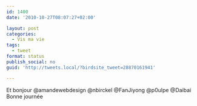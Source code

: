 ```yaml
---
id: 1400
date: '2010-10-27T08:07:27+02:00'

layout: post
categories:
  - Vis ma vie
tags:
  - tweet
format: status
publish_social: no
guid: 'http://tweets.local/?birdsite_tweet=28870161941'

---
```


Et bonjour @amandewebdesign @nbirckel @FanJiyong @p0ulpe @Daibai Bonne journée